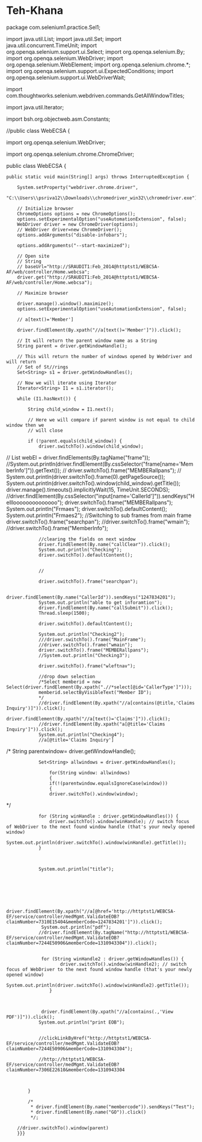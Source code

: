 # Teh-Khana

package com.selenium1.practice.Sel1;

import java.util.List;
import java.util.Set;
import java.util.concurrent.TimeUnit;
import org.openqa.selenium.support.ui.Select;
import org.openqa.selenium.By;
import org.openqa.selenium.WebDriver;
import org.openqa.selenium.WebElement;
import org.openqa.selenium.chrome.*;
import org.openqa.selenium.support.ui.ExpectedConditions;
import org.openqa.selenium.support.ui.WebDriverWait;

import com.thoughtworks.selenium.webdriven.commands.GetAllWindowTitles;

import java.util.Iterator;

import bsh.org.objectweb.asm.Constants;

//public class WebECSA {

import org.openqa.selenium.WebDriver;

import org.openqa.selenium.chrome.ChromeDriver;

public class WebECSA {

	public static void main(String[] args) throws InterruptedException {

		System.setProperty("webdriver.chrome.driver",
				"C:\\Users\\psriva12\\Downloads\\chromedriver_win32\\chromedriver.exe");

		// Initialize browser
		ChromeOptions options = new ChromeOptions();
		options.setExperimentalOption("useAutomationExtension", false);
		WebDriver driver = new ChromeDriver(options);
		// WebDriver driver=new ChromeDriver();
		options.addArguments("disable-infobars");

		options.addArguments("--start-maximized");

		// Open site
		// String
		// baseUrl="http://SRAUDIT1:Feb_2014@httptst1/WEBCSA-AF/web/controller/Home.webcsa";
		driver.get("http://SRAUDIT1:Feb_2014@httptst1/WEBCSA-AF/web/controller/Home.webcsa");

		// Maximize browser

		driver.manage().window().maximize();
		options.setExperimentalOption("useAutomationExtension", false);

		// a[text()='Member']

		driver.findElement(By.xpath("//a[text()='Member']")).click();

		// It will return the parent window name as a String
		String parent = driver.getWindowHandle();

		// This will return the number of windows opened by Webdriver and will return
		// Set of St//rings
		Set<String> s1 = driver.getWindowHandles();

		// Now we will iterate using Iterator
		Iterator<String> I1 = s1.iterator();

		while (I1.hasNext()) {

			String child_window = I1.next();

			// Here we will compare if parent window is not equal to child window then we
			// will close

			if (!parent.equals(child_window)) {
				driver.switchTo().window(child_window);
				
//				List <WebElement> webEl = driver.findElements(By.tagName("frame"));
				//System.out.println(driver.findElement(By.cssSelector("frame[name='MemberInfo']")).getText());
//				driver.switchTo().frame("MEMBERallpans");
//				System.out.println(driver.switchTo().frame(0).getPageSource());
				System.out.println(driver.switchTo().window(child_window).getTitle());
				driver.manage().timeouts().implicitlyWait(15, TimeUnit.SECONDS);
				//driver.findElement(By.cssSelector("input[name='CallerId']")).sendKeys("Hellloooooooooooooo");
				driver.switchTo().frame("MEMBERallpans");
				System.out.println("Frmaes");
				driver.switchTo().defaultContent();
				System.out.println("Frmaes2");
				//Switching to sub frames from main frame
				driver.switchTo().frame("searchpan");
				//driver.switchTo().frame("wmain");
				//driver.switchTo().frame("MemberInfo");
				
				//clearing the fields on next window
				driver.findElement(By.name("callClear")).click();
				System.out.println("Checking");
				driver.switchTo().defaultContent();
				
				
				//
				
				driver.switchTo().frame("searchpan");
				
				driver.findElement(By.name("CallerId")).sendKeys("1247834201");
				System.out.println("able to get inforamtion");
				driver.findElement(By.name("callSubmit")).click();
				Thread.sleep(1500);
				
				driver.switchTo().defaultContent();
				
				System.out.println("Checking2");
				///driver.switchTo().frame("MainFrame");
				//driver.switchTo().frame("wmain");
				driver.switchTo().frame("MEMBERallpans");
				//System.out.println("Checking3");
				
				driver.switchTo().frame("wleftnav");
				
				//drop down selection 
				/*Select memberid = new Select(driver.findElement(By.xpath(".//*select[@id='CallerType']")));
				memberid.selectByVisibleText("Member ID");
				*/
				//driver.findElement(By.xpath("//a[contains(@title,'Claims Inquiry')]")).click();
				driver.findElement(By.xpath("//a[text()='Claims']")).click();
				//driver.findElement(By.xpath("a[@title='Claims Inquiry']")).click();
				System.out.println("Checking4");
				//a[@title='Claims Inquiry']
				

						
/*				String parentwindow= driver.getWindowHandle();


				Set<String> allwindows = driver.getWindowHandles();

					for(String window: allwindows)
					{
					if(!(parentwindow.equalsIgnoreCase(window)))
					{
					driver.switchTo().window(window);
*/				
				
				
				for (String winHandle : driver.getWindowHandles()) {
				    driver.switchTo().window(winHandle); // switch focus of WebDriver to the next found window handle (that's your newly opened window)
				    System.out.println(driver.switchTo().window(winHandle).getTitle());
				}
				
				
				
				System.out.println("title");
				
				
				
				
				
				
				 driver.findElement(By.xpath("//a[@href='http://httptst1/WEBCSA-EF/service/controller/medMgmt.ValidateEOB?claimNumber=7310E15404&memberCode=1247834201']")).click();
				 System.out.println("pdf");
				//driver.findElement(By.tagName("http://httptst1/WEBCSA-EF/service/controller/medMgmt.ValidateEOB?claimNumber=7244E50906&memberCode=1310943304")).click();
				
				 
				 for (String winHandle2 : driver.getWindowHandles()) {
					    driver.switchTo().window(winHandle2); // switch focus of WebDriver to the next found window handle (that's your newly opened window)
					    System.out.println(driver.switchTo().window(winHandle2).getTitle());
					}
			
				 
					
				 driver.findElement(By.xpath("//a[contains(.,'View PDF')]")).click();
				System.out.println("print EOB");
				
				
				//clickLinkByHref("http://httptst1/WEBCSA-EF/service/controller/medMgmt.ValidateEOB?claimNumber=7244E50906&memberCode=1310943304");
					
				//http://httptst1/WEBCSA-EF/service/controller/medMgmt.ValidateEOB?claimNumber=7306E22610&memberCode=1310943304
				
				
				
			}

			/*
			 * driver.findElement(By.name("membercode")).sendKeys("Test");
			 * driver.findElement(By.name("GO")).click()
			 */;

		//driver.switchTo().window(parent)
		}}}

